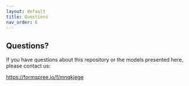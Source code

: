 ```yaml
---
layout: default
title: Questions
nav_order: 6
---
```


## Questions?

If you have questions about this repository or the models presented here, please contact us:

https://formspree.io/f/mnqkjege